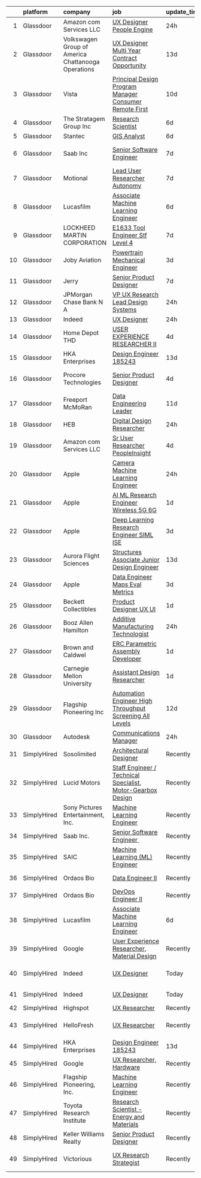 

|    | platform    | company                                              | job                                                                                                                                                                                                                                                                                                                                                                                                                                                                                                                                                                                                                                                                                                                                                                                                                                                                                                                                                                                                                                                                                                                                                                                                                                                                                                                                                                          | update_time   | location                  |
|---:|:------------|:-----------------------------------------------------|:-----------------------------------------------------------------------------------------------------------------------------------------------------------------------------------------------------------------------------------------------------------------------------------------------------------------------------------------------------------------------------------------------------------------------------------------------------------------------------------------------------------------------------------------------------------------------------------------------------------------------------------------------------------------------------------------------------------------------------------------------------------------------------------------------------------------------------------------------------------------------------------------------------------------------------------------------------------------------------------------------------------------------------------------------------------------------------------------------------------------------------------------------------------------------------------------------------------------------------------------------------------------------------------------------------------------------------------------------------------------------------|:--------------|:--------------------------|
|  1 | Glassdoor   | Amazon com Services LLC                              | [UX Designer  People Engine](https://www.glassdoor.com/partner/jobListing.htm?pos=121&ao=1136043&s=58&guid=0000018142110cf796393d9d532638fe&src=GD_JOB_AD&t=SR&vt=w&cs=1_62a57a42&cb=1654670823012&jobListingId=1007922687053&jrtk=3-0-1g511239rg2d6801-1g51123a9haq4800-706c21dc2cb9d1c6-)                                                                                                                                                                                                                                                                                                                                                                                                                                                                                                                                                                                                                                                                                                                                                                                                                                                                                                                                                                                                                                                                                  | 24h           | Seattle, WA               |
|  2 | Glassdoor   | Volkswagen Group of America   Chattanooga Operations | [UX Designer  Multi Year Contract Opportunity ](https://www.glassdoor.com/partner/jobListing.htm?pos=116&ao=1136043&s=58&guid=0000018142110cf796393d9d532638fe&src=GD_JOB_AD&t=SR&vt=w&cs=1_bd25d93a&cb=1654670823011&jobListingId=1007893331255&jrtk=3-0-1g511239rg2d6801-1g51123a9haq4800-7fbc0297cae1dc83-)                                                                                                                                                                                                                                                                                                                                                                                                                                                                                                                                                                                                                                                                                                                                                                                                                                                                                                                                                                                                                                                               | 13d           | Belmont, CA               |
|  3 | Glassdoor   | Vista                                                | [Principal Design Program Manager  Consumer   Remote First](https://www.glassdoor.com/partner/jobListing.htm?pos=127&ao=1136043&s=58&guid=0000018142110cf796393d9d532638fe&src=GD_JOB_AD&t=SR&vt=w&cs=1_e43c3cb7&cb=1654670823016&jobListingId=1007900341678&jrtk=3-0-1g511239rg2d6801-1g51123a9haq4800-e471231bd983d1a1-)                                                                                                                                                                                                                                                                                                                                                                                                                                                                                                                                                                                                                                                                                                                                                                                                                                                                                                                                                                                                                                                   | 10d           | Waltham, MA               |
|  4 | Glassdoor   | The Stratagem Group  Inc                             | [Research Scientist](https://www.glassdoor.com/partner/jobListing.htm?pos=124&ao=1136043&s=58&guid=0000018142110cf796393d9d532638fe&src=GD_JOB_AD&t=SR&vt=w&cs=1_49187eec&cb=1654670823016&jobListingId=1007910164069&jrtk=3-0-1g511239rg2d6801-1g51123a9haq4800-b331ae1f868b49f6-)                                                                                                                                                                                                                                                                                                                                                                                                                                                                                                                                                                                                                                                                                                                                                                                                                                                                                                                                                                                                                                                                                          | 6d            | Aurora, CO                |
|  5 | Glassdoor   | Stantec                                              | [GIS Analyst](https://www.glassdoor.com/partner/jobListing.htm?pos=117&ao=1136043&s=58&guid=0000018142110cf796393d9d532638fe&src=GD_JOB_AD&t=SR&vt=w&cs=1_f602829e&cb=1654670823012&jobListingId=1007910179307&jrtk=3-0-1g511239rg2d6801-1g51123a9haq4800-8ad48df3a3a816c1-)                                                                                                                                                                                                                                                                                                                                                                                                                                                                                                                                                                                                                                                                                                                                                                                                                                                                                                                                                                                                                                                                                                 | 6d            | Laurel, MD                |
|  6 | Glassdoor   | Saab Inc                                             | [Senior Software Engineer  ](https://www.glassdoor.com/partner/jobListing.htm?pos=101&ao=1110586&s=58&guid=0000018142110cf796393d9d532638fe&src=GD_JOB_AD&t=SR&vt=w&cs=1_8e531db4&cb=1654670823010&jobListingId=1007906668516&cpc=9B12395D9F8719A3&jrtk=3-0-1g511239rg2d6801-1g51123a9haq4800-a306410c01ce676b--6NYlbfkN0CWitTqoH982IjdLjQzsXPOtSyN70lZsuKHKm92xcFRxyvjZ4G95qNuTBbZ1pBHXehXVm2DHt-ACu6vpDk2EZr5u_Ue_830SC6jAqPJ9zrJXLdxLVnDLncamTS0YN-8j7HnecHuJZF8e4zcJlWG1Q_BoSPXT0HFVylS36HKuFPWANFLBg9ihy2OmfP6JXiBRZADPTYYlWgV9F5haH9mKtPoAui-OwXCNu9oKfIhZcmtEwW5dwLoInkNLwjYDCX0o21Cp4FYHVAr2rLmOUHbT3b7WNDBCCkABcUbm3zogkOS_ShTaahSV21a6yOunfskqhFAJz233jiHwcjzFH1c4feFJJTrVXKjFWhXgxqtA8JqTnI0EBzKB_ypY0AgTXHGuVz9i6eYqAvl29a-PAoZL_ZNzMOHMsuXeQKM5aO04ow3ZBs_vJQOFjgfcFrmkN8iYO-0VIE3iD37KhPE5TyzTLMtfrF0eaePu70JRDkgxxUBgw0ZWFkrkW9xKeo-NcFIREovlXOCVqI4yRIPFY9I3zdedz21CDUKtYDa0EJpTJkxx5ZLjcysH2Ab)                                                                                                                                                                                                                                                                                                                                                                                                                                                             | 7d            | West Lafayette, IN        |
|  7 | Glassdoor   | Motional                                             | [Lead User Researcher   Autonomy](https://www.glassdoor.com/partner/jobListing.htm?pos=125&ao=1136043&s=58&guid=0000018142110cf796393d9d532638fe&src=GD_JOB_AD&t=SR&vt=w&cs=1_928fb413&cb=1654670823016&jobListingId=1007905971375&jrtk=3-0-1g511239rg2d6801-1g51123a9haq4800-d1028d1005647685-)                                                                                                                                                                                                                                                                                                                                                                                                                                                                                                                                                                                                                                                                                                                                                                                                                                                                                                                                                                                                                                                                             | 7d            | Boston, MA                |
|  8 | Glassdoor   | Lucasfilm                                            | [Associate Machine Learning Engineer](https://www.glassdoor.com/partner/jobListing.htm?pos=106&ao=1136043&s=58&guid=0000018142110cf796393d9d532638fe&src=GD_JOB_AD&t=SR&vt=w&cs=1_d017ff6b&cb=1654670823011&jobListingId=1007909774184&jrtk=3-0-1g511239rg2d6801-1g51123a9haq4800-365b1ae98bce8469-)                                                                                                                                                                                                                                                                                                                                                                                                                                                                                                                                                                                                                                                                                                                                                                                                                                                                                                                                                                                                                                                                         | 6d            | San Francisco, CA         |
|  9 | Glassdoor   | LOCKHEED MARTIN CORPORATION                          | [E1633 Tool Engineer  Stf   Level 4 ](https://www.glassdoor.com/partner/jobListing.htm?pos=112&ao=1136043&s=58&guid=0000018142110cf796393d9d532638fe&src=GD_JOB_AD&t=SR&vt=w&cs=1_0088ab09&cb=1654670823011&jobListingId=1007907634061&jrtk=3-0-1g511239rg2d6801-1g51123a9haq4800-6b63e83b03d82390-)                                                                                                                                                                                                                                                                                                                                                                                                                                                                                                                                                                                                                                                                                                                                                                                                                                                                                                                                                                                                                                                                         | 7d            | Palmdale, CA              |
| 10 | Glassdoor   | Joby Aviation                                        | [Powertrain Mechanical Engineer](https://www.glassdoor.com/partner/jobListing.htm?pos=114&ao=1136043&s=58&guid=0000018142110cf796393d9d532638fe&src=GD_JOB_AD&t=SR&vt=w&cs=1_a8336d6c&cb=1654670823011&jobListingId=1007917531129&jrtk=3-0-1g511239rg2d6801-1g51123a9haq4800-397db405d18566b0-)                                                                                                                                                                                                                                                                                                                                                                                                                                                                                                                                                                                                                                                                                                                                                                                                                                                                                                                                                                                                                                                                              | 3d            | San Carlos, CA            |
| 11 | Glassdoor   | Jerry                                                | [Senior Product Designer](https://www.glassdoor.com/partner/jobListing.htm?pos=126&ao=1136043&s=58&guid=0000018142110cf796393d9d532638fe&src=GD_JOB_AD&t=SR&vt=w&ea=1&cs=1_54e132e8&cb=1654670823016&jobListingId=1007907523368&jrtk=3-0-1g511239rg2d6801-1g51123a9haq4800-cfc33c90aad0e840-)                                                                                                                                                                                                                                                                                                                                                                                                                                                                                                                                                                                                                                                                                                                                                                                                                                                                                                                                                                                                                                                                                | 7d            | New York, NY              |
| 12 | Glassdoor   | JPMorgan Chase Bank  N A                             | [VP  UX Research Lead  Design Systems](https://www.glassdoor.com/partner/jobListing.htm?pos=130&ao=1136043&s=58&guid=0000018142110cf796393d9d532638fe&src=GD_JOB_AD&t=SR&vt=w&cs=1_c172e52b&cb=1654670823017&jobListingId=1007924863588&jrtk=3-0-1g511239rg2d6801-1g51123a9haq4800-2f61ca5cc00fcd47-)                                                                                                                                                                                                                                                                                                                                                                                                                                                                                                                                                                                                                                                                                                                                                                                                                                                                                                                                                                                                                                                                        | 24h           | New York, NY              |
| 13 | Glassdoor   | Indeed                                               | [UX Designer](https://www.glassdoor.com/partner/jobListing.htm?pos=105&ao=1110586&s=58&guid=0000018142110cf796393d9d532638fe&src=GD_JOB_AD&t=SR&vt=w&cs=1_bdbd6700&cb=1654670823011&jobListingId=1007923874752&cpc=3BA4CE39D5B5DEF5&jrtk=3-0-1g511239rg2d6801-1g51123a9haq4800-3ac8a8f617c321c6--6NYlbfkN0CiRNM7CVr8YueLFKlzwbFWI0o7IjV438l4sVrvKZ0flpURU_mqoI8EbsK64YRr3OAaXjJJu2l5SfCEuFHJvSAwOF3klP6nwHV-XTwzoG0lue_VY4n5DHHb8LK6cbTIm222QLgO3-z7kFWHCwr9vSBncnj_4dIwG3SX4qiC2MLmkZYeU_g3oXbNDb-vwyDJq-1-byBDuL_enhyg6s7wYNpX-GRppfKu9VVbf_oh-8nfcJ2M9z6ovvAUbYpq8jIGIudtFbHDCxm1cV15j6FU30_ldZf7rx0dmfH5sK-7JVuo2XvOQoRr4yCdx0rGQoMzEXyODxqRRebEZqWpxEdg1nLvy_ZoG1u9lZ3ttfGJMDGh5XOisV_zHomUlIYOVEAk7fOfyGfUmukZZADB9Vsa0qyrQrW-QSuXlb3XuQsOS-SamQ6Dnq1Q8mXDQiPG1Vzm4XJ3lsu3sBgjaJ-fUCouXTaECNXHbgIEXbDgpPvZMyRuvbJ9LRP-pOlzI7Pwwtz50QZrtaQths9Z5RQvihyMkHgW)                                                                                                                                                                                                                                                                                                                                                                                                                                                                                                            | 24h           | Seattle, WA               |
| 14 | Glassdoor   | Home Depot   THD                                     | [USER EXPERIENCE RESEARCHER II](https://www.glassdoor.com/partner/jobListing.htm?pos=113&ao=1136043&s=58&guid=0000018142110cf796393d9d532638fe&src=GD_JOB_AD&t=SR&vt=w&cs=1_be59c29b&cb=1654670823011&jobListingId=1007916312296&jrtk=3-0-1g511239rg2d6801-1g51123a9haq4800-4d4eeb5378b0fa9e-)                                                                                                                                                                                                                                                                                                                                                                                                                                                                                                                                                                                                                                                                                                                                                                                                                                                                                                                                                                                                                                                                               | 4d            | Atlanta, GA               |
| 15 | Glassdoor   | HKA Enterprises                                      | [Design Engineer 185243](https://www.glassdoor.com/partner/jobListing.htm?pos=102&ao=1110586&s=58&guid=0000018142110cf796393d9d532638fe&src=GD_JOB_AD&t=SR&vt=w&ea=1&cs=1_8c5a16e2&cb=1654670823010&jobListingId=1007892467930&cpc=82B3195DA92CAF92&jrtk=3-0-1g511239rg2d6801-1g51123a9haq4800-fe97b052e17de859--6NYlbfkN0D2Zbx9XuZiwQ79GU-6D-_G_OF5jUrh-BR5XA-QHW_xVFUt0QWVNGr_bA4MiO56m0Mzqr1cb3QAfitC3gh3pb00V-oR0yY35E0N180RjrFVizEgrAA2HwlSVy1Bpo-bJ2nBWYMzGJ4-gWRxXRvNY7CWJOngnYx-4hHwSKDfB8ayHJe8IzYg9mKoOxaHJxuvU4R8dly160P_z8l0HBH1mWAhtfDtJ5elFOvWaSEXN6Sx_6vtvXSvUF8IdDu4cMU2D0-P_rkRkBh7Rn0NJZ7k8E55zOnCMgDl4-Nm_EGeev9F_qIdiH_4GYyWAWJZdFgsUJcU3N6K1wdBvinjMn2bEMksxEvKTX75ojR5Jh3KUbbPAQ-8uVOd3SlQi-gj2Xv9nWFxGIo7f8EmlJKskpGxObPTWJ6l33ZaaYKTwslieGWfQmtluz92P8Q22wolSQAC2B9ypR28az2Y-fLWA2EAYBF5lQzQDb3-Fjp4iTUg2V6bu0RZ8b5u8oMR8EhrlrdGZ4w2als0nQN_VA%3D%3D)                                                                                                                                                                                                                                                                                                                                                                                                                                                                                                | 13d           | Windsor Locks, CT         |
| 16 | Glassdoor   | Procore Technologies                                 | [Senior Product Designer](https://www.glassdoor.com/partner/jobListing.htm?pos=129&ao=1136043&s=58&guid=0000018142110cf796393d9d532638fe&src=GD_JOB_AD&t=SR&vt=w&ea=1&cs=1_bacf1760&cb=1654670823017&jobListingId=1007917345394&jrtk=3-0-1g511239rg2d6801-1g51123a9haq4800-b8a4e936e4d00249-)                                                                                                                                                                                                                                                                                                                                                                                                                                                                                                                                                                                                                                                                                                                                                                                                                                                                                                                                                                                                                                                                                | 4d            | Santa Barbara, CA         |
| 17 | Glassdoor   | Freeport McMoRan                                     | [Data Engineering Leader](https://www.glassdoor.com/partner/jobListing.htm?pos=128&ao=1136043&s=58&guid=0000018142110cf796393d9d532638fe&src=GD_JOB_AD&t=SR&vt=w&cs=1_d5ab2729&cb=1654670823016&jobListingId=1007899540264&jrtk=3-0-1g511239rg2d6801-1g51123a9haq4800-9f9879c64de803bb-)                                                                                                                                                                                                                                                                                                                                                                                                                                                                                                                                                                                                                                                                                                                                                                                                                                                                                                                                                                                                                                                                                     | 11d           | Phoenix, AZ               |
| 18 | Glassdoor   | HEB                                                  | [Digital Design Researcher](https://www.glassdoor.com/partner/jobListing.htm?pos=118&ao=1136043&s=58&guid=0000018142110cf796393d9d532638fe&src=GD_JOB_AD&t=SR&vt=w&cs=1_58aa4dad&cb=1654670823012&jobListingId=1007924600763&jrtk=3-0-1g511239rg2d6801-1g51123a9haq4800-750a790b27e1ecce-)                                                                                                                                                                                                                                                                                                                                                                                                                                                                                                                                                                                                                                                                                                                                                                                                                                                                                                                                                                                                                                                                                   | 24h           | Austin, TX                |
| 19 | Glassdoor   | Amazon com Services LLC                              | [Sr  User Researcher  PeopleInsight](https://www.glassdoor.com/partner/jobListing.htm?pos=122&ao=1136043&s=58&guid=0000018142110cf796393d9d532638fe&src=GD_JOB_AD&t=SR&vt=w&cs=1_d78a00b6&cb=1654670823016&jobListingId=1007916745090&jrtk=3-0-1g511239rg2d6801-1g51123a9haq4800-dd6cd1186289d83a-)                                                                                                                                                                                                                                                                                                                                                                                                                                                                                                                                                                                                                                                                                                                                                                                                                                                                                                                                                                                                                                                                          | 4d            | Seattle, WA               |
| 20 | Glassdoor   | Apple                                                | [Camera Machine Learning Engineer](https://www.glassdoor.com/partner/jobListing.htm?pos=103&ao=1110586&s=58&guid=0000018142110cf796393d9d532638fe&src=GD_JOB_AD&t=SR&vt=w&cs=1_41af0ccf&cb=1654670823010&jobListingId=1007922712152&cpc=32EE424DE2B657EB&jrtk=3-0-1g511239rg2d6801-1g51123a9haq4800-52558ef9fd9a27d9--6NYlbfkN0BvKrLyj5gPmtZO9T8euul8TCxuuKNOtzRJOomxnwSEodTz2Bc-sPZl8WPllYOnI2gRPgU1TYhQxalTes3pQEmUB48w2b4FRUmTaaee4LYve7biEu7g32yQINpT8XYhsvE5HS2n9FPp4Sf4-ZTW4TPXxw9rRC3fra7OVfM8gwxfu_9hxULXXNNgWhh0Kav9QI5ZBWjyujT5btF7FAg2PzkICAE4SbE-SJMH4BcCzU33CN0TYjV0O5sSkQEuTbukHO84rrJ7d4gjrjrkCN_5vrrHiSxB26g_lFQwcBbVftZDQRxCC1c66pofc3RIIc8MihQAcoKq46APHad8oSFuLjbidrP8o9Y0yUCxbz-Q7zm3lck3HSMgTTl7ok7u6Xj8CGJGzZyZzenvL8TAMg-S6KXBHKqrJiM0tBM7KeA6HsiBPoFMsnzZ2WgGhHEYipekIJ9LORWueHFmy62P13ZQQclighjasSUGq9tuZUhklYnXuW_mOcg_xn-LTa_x_aWRinHsymUY-3Zelh5hdO-owqF_GFMkg-Lu6-pNj0PxuEyA3Esbo_MLzxafMaC6qXwFfDzwxWuRx9BR3kA0IZ_gSlWd74hUuDbTCYvSHG6U4cdo4VDqj2jcQKf0KJpESxB3gZD22Xg2Le7IJ2PvZ4N17Rm4OgEUMb8YyBKFT_M-BLuDej66Jor2pNzi9D53xCuSFApG5LCCuCuZXbiwJbxtaRlBbzkZ4wSuF4CieKxh_D0_h7GN1xILdwPvTv8VKh3cLBP-tdoR-is9g2I2W6owr_UoBQ6A08QzDpDwy8G3yCixI6M6RU3QemtxnWtORSlP21-LhQBc8SEUFU1Zca_2m2v09F-VjnU08ODax6U_Ozei6Lbc1eCCrDYBH9Wto89pg4Du1BY9u2W3odmni6VFPYOTex6u4mKMRo2DMIYBTwkFyXFBH08tFKttrHE33hoOgmlLjyQZ5yy67RbRz3RlggSrJfBzSj8K4S0%3D)         | 24h           | San Diego, CA             |
| 21 | Glassdoor   | Apple                                                | [AI ML Research Engineer   Wireless 5G 6G](https://www.glassdoor.com/partner/jobListing.htm?pos=104&ao=1110586&s=58&guid=0000018142110cf796393d9d532638fe&src=GD_JOB_AD&t=SR&vt=w&cs=1_aafe0bc7&cb=1654670823010&jobListingId=1007920183809&cpc=6FC5BA77C9A4CD78&jrtk=3-0-1g511239rg2d6801-1g51123a9haq4800-07c0c54445876a59--6NYlbfkN0BvKrLyj5gPmtZO9T8euul8TCxuuKNOtzRJOomxnwSEodTz2Bc-sPZl8WPllYOnI2g6TSRZbu1cxvvDgvRWU5lzV_qmr6rN0tZkhbTBmvMelqqThyWTZXQyZoZCa41w9WFWhDlV_hErimiX0fyll1NxyI1Db_ysz1Qymy0r8vBiYT32VxT2BxB1oGZkRXogBTYMdqQwgL7AM4xoztzNO_5y8P-KXRoRqb9UadIJOhA1vyOsMn31_ZHU-QJDkocrirQuqPfL3_3awDGlCMKuX4xTrt6DpnzWYEZA-q7A4ew62v_a5WrGy2tH3cRg7c0jEq6PBWbcYGvGqHEo7JiTbLh0EitDy1D9gAf00VIeJ5TSNm8J9xJszNuVMAdx_RCS-8qHbS8TdckR6zPVkJvSTtgWXa_N2UEg6dXJ46zDCytrHhx18Hy7knVZdCjgfb5zGBqUA54fjOeJ0VMp5WN5UQ08JCrFLMWpHdpvf2HNlXpaGnDMM9Dsd9vYJqVZVY1CgGZ0EdEoHtjaBPTWwwM6ZMYl0OFhQNsOYduonkDibutapgPvvQwaJkmLiMvZcth7u2xc_4KNKjS8modRSDX0PX2cWtG0YzGQwS8Nn68_wCUvX1yB2PletV9h2Whoieu68JTm_9pnSwHIcyCySRv8OoT2wcLCDnghIVyFYXrS1W9Dqtd_JuD6WmmHuZLO6mMEi9rmSgSL-YOP0wcSYrUBiW4vrLPi1QexAZAKi4GiYeUW-y7iINJScKZZMrFl6QSSzms6Om289C-WVnjdHlYAbjI80akqr7fjns8qRDfSLogHln92ga19fMKfVESqAG_iUqUmkzuyp6jw0zrsbu_jBOzG4308PnVihuKwdTE52qPjtlnPkq41pOYNYg2folDyKA3p98-SDaS4_JDlMZbIEKXWB5SfMZiL4Rv_awblx3VrYJEN3ffU-reXIFyO-vWJvzR-fsUuVQEGiNdRAqRos0tLQMdj0mnGaUg%3D) | 1d            | San Diego, CA             |
| 22 | Glassdoor   | Apple                                                | [Deep Learning Research Engineer   SIML  ISE](https://www.glassdoor.com/partner/jobListing.htm?pos=107&ao=1136043&s=58&guid=0000018142110cf796393d9d532638fe&src=GD_JOB_AD&t=SR&vt=w&cs=1_770a6283&cb=1654670823011&jobListingId=1007918189328&jrtk=3-0-1g511239rg2d6801-1g51123a9haq4800-246a9a638710bad2-)                                                                                                                                                                                                                                                                                                                                                                                                                                                                                                                                                                                                                                                                                                                                                                                                                                                                                                                                                                                                                                                                 | 3d            | Cupertino, CA             |
| 23 | Glassdoor   | Aurora Flight Sciences                               | [Structures Associate  Junior  Design Engineer](https://www.glassdoor.com/partner/jobListing.htm?pos=108&ao=1136043&s=58&guid=0000018142110cf796393d9d532638fe&src=GD_JOB_AD&t=SR&vt=w&cs=1_a9d3f611&cb=1654670823011&jobListingId=1007892617975&jrtk=3-0-1g511239rg2d6801-1g51123a9haq4800-ea6056ace61b396f-)                                                                                                                                                                                                                                                                                                                                                                                                                                                                                                                                                                                                                                                                                                                                                                                                                                                                                                                                                                                                                                                               | 13d           | Lucerne, CA               |
| 24 | Glassdoor   | Apple                                                | [Data Engineer  Maps Eval Metrics](https://www.glassdoor.com/partner/jobListing.htm?pos=110&ao=1136043&s=58&guid=0000018142110cf796393d9d532638fe&src=GD_JOB_AD&t=SR&vt=w&cs=1_67394960&cb=1654670823011&jobListingId=1007917788790&jrtk=3-0-1g511239rg2d6801-1g51123a9haq4800-859fa2556db530e6-)                                                                                                                                                                                                                                                                                                                                                                                                                                                                                                                                                                                                                                                                                                                                                                                                                                                                                                                                                                                                                                                                            | 3d            | Cupertino, CA             |
| 25 | Glassdoor   | Beckett Collectibles                                 | [Product Designer  UX UI ](https://www.glassdoor.com/partner/jobListing.htm?pos=109&ao=1136043&s=58&guid=0000018142110cf796393d9d532638fe&src=GD_JOB_AD&t=SR&vt=w&ea=1&cs=1_8733e16d&cb=1654670823011&jobListingId=1007920548321&jrtk=3-0-1g511239rg2d6801-1g51123a9haq4800-7ce6155e380e491a-)                                                                                                                                                                                                                                                                                                                                                                                                                                                                                                                                                                                                                                                                                                                                                                                                                                                                                                                                                                                                                                                                               | 1d            | Remote                    |
| 26 | Glassdoor   | Booz Allen Hamilton                                  | [Additive Manufacturing Technologist](https://www.glassdoor.com/partner/jobListing.htm?pos=119&ao=1136043&s=58&guid=0000018142110cf796393d9d532638fe&src=GD_JOB_AD&t=SR&vt=w&cs=1_e7236ccf&cb=1654670823012&jobListingId=1007924061233&jrtk=3-0-1g511239rg2d6801-1g51123a9haq4800-050e2dd094aa8120-)                                                                                                                                                                                                                                                                                                                                                                                                                                                                                                                                                                                                                                                                                                                                                                                                                                                                                                                                                                                                                                                                         | 24h           | Warren, MI                |
| 27 | Glassdoor   | Brown and Caldwel                                    | [ERC Parametric Assembly Developer](https://www.glassdoor.com/partner/jobListing.htm?pos=123&ao=1136043&s=58&guid=0000018142110cf796393d9d532638fe&src=GD_JOB_AD&t=SR&vt=w&cs=1_953513da&cb=1654670823016&jobListingId=1007921354110&jrtk=3-0-1g511239rg2d6801-1g51123a9haq4800-d6c2a723b6f5da3d-)                                                                                                                                                                                                                                                                                                                                                                                                                                                                                                                                                                                                                                                                                                                                                                                                                                                                                                                                                                                                                                                                           | 1d            | Lakewood, CO              |
| 28 | Glassdoor   | Carnegie Mellon University                           | [Assistant Design Researcher](https://www.glassdoor.com/partner/jobListing.htm?pos=111&ao=1136043&s=58&guid=0000018142110cf796393d9d532638fe&src=GD_JOB_AD&t=SR&vt=w&cs=1_074e8298&cb=1654670823011&jobListingId=1007920946509&jrtk=3-0-1g511239rg2d6801-1g51123a9haq4800-e0ed7c613ee391a9-)                                                                                                                                                                                                                                                                                                                                                                                                                                                                                                                                                                                                                                                                                                                                                                                                                                                                                                                                                                                                                                                                                 | 1d            | Pittsburgh, PA            |
| 29 | Glassdoor   | Flagship Pioneering  Inc                             | [Automation Engineer  High Throughput Screening  All Levels ](https://www.glassdoor.com/partner/jobListing.htm?pos=120&ao=1136043&s=58&guid=0000018142110cf796393d9d532638fe&src=GD_JOB_AD&t=SR&vt=w&cs=1_a81b8200&cb=1654670823012&jobListingId=1007895545949&jrtk=3-0-1g511239rg2d6801-1g51123a9haq4800-e0f244bba9fda257-)                                                                                                                                                                                                                                                                                                                                                                                                                                                                                                                                                                                                                                                                                                                                                                                                                                                                                                                                                                                                                                                 | 12d           | Boston, MA                |
| 30 | Glassdoor   | Autodesk                                             | [Communications Manager](https://www.glassdoor.com/partner/jobListing.htm?pos=115&ao=1136043&s=58&guid=0000018142110cf796393d9d532638fe&src=GD_JOB_AD&t=SR&vt=w&cs=1_cf630b12&cb=1654670823011&jobListingId=1007924255602&jrtk=3-0-1g511239rg2d6801-1g51123a9haq4800-25a9e8c58a93f385-)                                                                                                                                                                                                                                                                                                                                                                                                                                                                                                                                                                                                                                                                                                                                                                                                                                                                                                                                                                                                                                                                                      | 24h           | Boston, MA                |
| 31 | SimplyHired | Sosolimited                                          | [Architectural Designer](https://www.simplyhired.com/job/1wnZZjS_T2B-Khb33FLg8m5W26VpFJO-O7M0joPbDLzOi2-l3WqCTg?q=generative+engineer)                                                                                                                                                                                                                                                                                                                                                                                                                                                                                                                                                                                                                                                                                                                                                                                                                                                                                                                                                                                                                                                                                                                                                                                                                                       | Recently      | Boston, MA                |
| 32 | SimplyHired | Lucid Motors                                         | [Staff Engineer / Technical Specialist, Motor-Gearbox Design](https://www.simplyhired.com/job/OsazcEqJL8JDMrCdq8spV6ORZinY7K4lDYxXTUCjUferRrYVpDkz8g?q=generative+engineer)                                                                                                                                                                                                                                                                                                                                                                                                                                                                                                                                                                                                                                                                                                                                                                                                                                                                                                                                                                                                                                                                                                                                                                                                  | Recently      | Newark, CA                |
| 33 | SimplyHired | Sony Pictures Entertainment, Inc.                    | [Machine Learning Engineer](https://www.simplyhired.com/job/1mkmtfVm38EXu_WCSks_O1UMMVKAqKz4u6-x3sE7hm3GuXwOE4k48w?q=generative+engineer)                                                                                                                                                                                                                                                                                                                                                                                                                                                                                                                                                                                                                                                                                                                                                                                                                                                                                                                                                                                                                                                                                                                                                                                                                                    | Recently      | Culver City, CA           |
| 34 | SimplyHired | Saab Inc.                                            | [Senior Software Engineer ﻿](https://www.simplyhired.com/job/XGxxSbi_pQmghBTdNfKG3BCaBxwKkfnYwjhpRjm-rIVPcxLAmzaDCg?q=generative+engineer)                                                                                                                                                                                                                                                                                                                                                                                                                                                                                                                                                                                                                                                                                                                                                                                                                                                                                                                                                                                                                                                                                                                                                                                                                                   | Recently      | Remote                    |
| 35 | SimplyHired | SAIC                                                 | [Machine Learning (ML) Engineer](https://www.simplyhired.com/job/Tub8Xf_WGjA-5QOm12xen5rMMzm82m4WOypaNDAnZTp1Lz0EtRr-6Q?q=generative+engineer)                                                                                                                                                                                                                                                                                                                                                                                                                                                                                                                                                                                                                                                                                                                                                                                                                                                                                                                                                                                                                                                                                                                                                                                                                               | Recently      | Chantilly, VA             |
| 36 | SimplyHired | Ordaos Bio                                           | [Data Engineer II](https://www.simplyhired.com/job/VCPKKm8Ut_7VCp4VfJAAtV760ygqviDFgZ91vPfY0Tu_P5lUwYaPng?q=generative+engineer)                                                                                                                                                                                                                                                                                                                                                                                                                                                                                                                                                                                                                                                                                                                                                                                                                                                                                                                                                                                                                                                                                                                                                                                                                                             | Recently      | New York, NY              |
| 37 | SimplyHired | Ordaos Bio                                           | [DevOps Engineer II](https://www.simplyhired.com/job/-EixE0zo7N7VdLa992z23aFz6qtUUkFczlkN5ZXIFpAUv-v3wOxmzg?q=generative+engineer)                                                                                                                                                                                                                                                                                                                                                                                                                                                                                                                                                                                                                                                                                                                                                                                                                                                                                                                                                                                                                                                                                                                                                                                                                                           | Recently      | New York, NY              |
| 38 | SimplyHired | Lucasfilm                                            | [Associate Machine Learning Engineer](https://www.simplyhired.com/job/XJTtzorP-cvC9W-T4C3Nbsj0BMgIlQp6ZwvKdhPLZqUll3uPYTuIAQ?q=generative+engineer)                                                                                                                                                                                                                                                                                                                                                                                                                                                                                                                                                                                                                                                                                                                                                                                                                                                                                                                                                                                                                                                                                                                                                                                                                          | 6d            | San Francisco, CA         |
| 39 | SimplyHired | Google                                               | [User Experience Researcher, Material Design](https://www.simplyhired.com/job/ArVykDMulQk39nZGCUuDK1lJfik1g7ADZ3T_pjyky7YsNkP6WaYxiw?q=generative+engineer)                                                                                                                                                                                                                                                                                                                                                                                                                                                                                                                                                                                                                                                                                                                                                                                                                                                                                                                                                                                                                                                                                                                                                                                                                  | Recently      | New York, NY              |
| 40 | SimplyHired | Indeed                                               | [UX Designer](https://www.simplyhired.com/job/yOqGxfmMu6FmMHrGN26Uqu4lhzfGIi209jcKeMb3Zgzk6IBHElouMA?q=generative+engineer)                                                                                                                                                                                                                                                                                                                                                                                                                                                                                                                                                                                                                                                                                                                                                                                                                                                                                                                                                                                                                                                                                                                                                                                                                                                  | Today         | United States +1 location |
| 41 | SimplyHired | Indeed                                               | [UX Designer](https://www.simplyhired.com/job/yOqGxfmMu6FmMHrGN26Uqu4lhzfGIi209jcKeMb3Zgzk6IBHElouMA?q=generative+engineer)                                                                                                                                                                                                                                                                                                                                                                                                                                                                                                                                                                                                                                                                                                                                                                                                                                                                                                                                                                                                                                                                                                                                                                                                                                                  | Today         | United States             |
| 42 | SimplyHired | Highspot                                             | [UX Researcher](https://www.simplyhired.com/job/87_wytPPKiEZ1ZDnmDpNNZ70FpyUZSEN_OS2y3nnkQzzXc4vd6BDKw?q=generative+engineer)                                                                                                                                                                                                                                                                                                                                                                                                                                                                                                                                                                                                                                                                                                                                                                                                                                                                                                                                                                                                                                                                                                                                                                                                                                                | Recently      | Seattle, WA               |
| 43 | SimplyHired | HelloFresh                                           | [UX Researcher](https://www.simplyhired.com/job/ZkrA9E8l4My8QqAqWqUAEdLr5nmqu5JtxiXeSy7FTQfowPBEBRx01A?q=generative+engineer)                                                                                                                                                                                                                                                                                                                                                                                                                                                                                                                                                                                                                                                                                                                                                                                                                                                                                                                                                                                                                                                                                                                                                                                                                                                | Recently      | Chicago, IL +2 locations  |
| 44 | SimplyHired | HKA Enterprises                                      | [Design Engineer 185243](https://www.simplyhired.com/job/HeIK9pPhgZQjZsk8zWriMAOhab5AvlqYqXNqlBvWRwGvKhjI5qGlGA?q=generative+engineer)                                                                                                                                                                                                                                                                                                                                                                                                                                                                                                                                                                                                                                                                                                                                                                                                                                                                                                                                                                                                                                                                                                                                                                                                                                       | 13d           | Windsor Locks, CT         |
| 45 | SimplyHired | Google                                               | [UX Researcher, Hardware](https://www.simplyhired.com/job/2PslTApwzzjvQKTTcrv0beGJXY5hQyd_CJE8KBu0JMnGhEi8v-bNdw?q=generative+engineer)                                                                                                                                                                                                                                                                                                                                                                                                                                                                                                                                                                                                                                                                                                                                                                                                                                                                                                                                                                                                                                                                                                                                                                                                                                      | Recently      | Seattle, WA               |
| 46 | SimplyHired | Flagship Pioneering, Inc.                            | [Machine Learning Engineer](https://www.simplyhired.com/job/x1cdixIVAfDH5U7B1OhxhhPbile4I0Vu3lpKRs_6bizf-MCJ0kZZDA?q=generative+engineer)                                                                                                                                                                                                                                                                                                                                                                                                                                                                                                                                                                                                                                                                                                                                                                                                                                                                                                                                                                                                                                                                                                                                                                                                                                    | Recently      | Cambridge, MA             |
| 47 | SimplyHired | Toyota Research Institute                            | [Research Scientist - Energy and Materials](https://www.simplyhired.com/job/BoI-y7VTdci7X-QW4wncS-aEDJrPpz_oMBpUBhmJ2GYUuiMx__zlrA?q=generative+engineer)                                                                                                                                                                                                                                                                                                                                                                                                                                                                                                                                                                                                                                                                                                                                                                                                                                                                                                                                                                                                                                                                                                                                                                                                                    | Recently      | Los Altos, CA             |
| 48 | SimplyHired | Keller Williams Realty                               | [Senior Product Designer](https://www.simplyhired.com/job/j0nyWMRNxtcQstMHVo3bfqDjeJws-b_GqlnSDyYB7lIYlZcptTnnBQ?q=generative+engineer)                                                                                                                                                                                                                                                                                                                                                                                                                                                                                                                                                                                                                                                                                                                                                                                                                                                                                                                                                                                                                                                                                                                                                                                                                                      | Recently      | Remote                    |
| 49 | SimplyHired | Victorious                                           | [UX Research Strategist](https://www.simplyhired.com/job/wM1mSVIuxP0arBEEKEw8upAoF8Xe5Acczq07ovKTO2SmSKpOzI99eA?q=generative+engineer)                                                                                                                                                                                                                                                                                                                                                                                                                                                                                                                                                                                                                                                                                                                                                                                                                                                                                                                                                                                                                                                                                                                                                                                                                                       | Recently      | San Francisco, CA         |